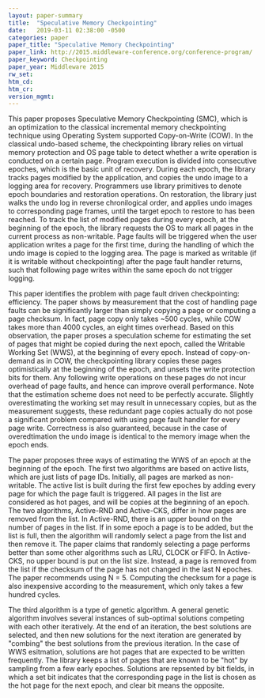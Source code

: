 ```yaml
---
layout: paper-summary
title:  "Speculative Memory Checkpointing"
date:   2019-03-11 02:38:00 -0500
categories: paper
paper_title: "Speculative Memory Checkpointing"
paper_link: http://2015.middleware-conference.org/conference-program/
paper_keyword: Checkpointing
paper_year: Middleware 2015
rw_set: 
htm_cd: 
htm_cr: 
version_mgmt: 
---
```


This paper proposes Speculative Memory Checkpointing (SMC), which is an optimization to the classical incremental memory 
checkpointing technique using Operating System supported Copy-on-Write (COW). In the classical undo-based scheme, the 
checkpointing library relies on virtual memory protection and OS page table to detect whether a write operation is conducted 
on a certain page. Program execution is divided into consecutive epoches, which is the basic unit of recovery. During each 
epoch, the library tracks pages modified by the application, and copies the undo image to a logging area for recovery. 
Programmers use library primitives to denote epoch boundaries and restoration operations. On restoration, the library just
walks the undo log in reverse chronilogical order, and applies undo images to corresponding page frames, until the target 
epoch to restore to has been reached. To track the list of modified pages during every epoch, at the beginning of the epoch,
the library requests the OS to mark all pages in the current process as non-writable. Page faults will be triggered when
the user application writes a page for the first time, during the handling of which the undo image is copied to the 
logging area. The page is marked as writable (if it is writable without checkpointing) after the page fault handler returns,
such that following page writes within the same epoch do not trigger logging.

This paper identifies the problem with page fault driven checkpointing: efficiency. The paper shows by measurement that 
the cost of handling page faults can be significantly larger than simply copying a page or computing a page checksum. 
In fact, page copy only takes ~500 cycles, while COW takes more than 4000 cycles, an eight times overhead. Based on this
observation, the paper proses a speculation scheme for estimating the set of pages that might be copied during the next
epoch, called the Writable Working Set (WWS), at the beginning of every epoch. Instead of copy-on-demand as in COW, the 
checkpointing library copies these pages optimistically at the beginning of the epoch, and unsets the write protection bits
for them. Any following write operations on these pages do not incur overhead of page faults, and hence can improve overall
performance. Note that the estimation scheme does not need to be perfectly accurate. Slightly overestimating the working set
may result in unnecessary copies, but as the measurement suggests, these redundant page copies actually do not pose a 
significant problem compared with using page fault handler for every page write. Correctness is also guaranteed, because 
in the case of overedtimation the undo image is identical to the memory image when the epoch ends.

The paper proposes three ways of estimating the WWS of an epoch at the beginning of the epoch. The first two algorithms 
are based on active lists, which are just lists of page IDs. Initially, all pages are marked as non-writable. The active 
list is built during the first few epoches by adding every page for which the page fault is triggered. All pages in the 
list are considered as hot pages, and will be copies at the beginning of an epoch. The two algorithms, Active-RND and 
Active-CKS, differ in how pages are removed from the list. In Active-RND, there is an upper bound on the number of pages 
in the list. If in some epoch a page is to be added, but the list is full, then the algorithm will randomly select a page
from the list and then remove it. The paper claims that randomly selecting a page performs better than some other algorithms
such as LRU, CLOCK or FIFO. In Active-CKS, no upper bound is put on the list size. Instead, a page is removed from the 
list if the checksum of the page has not changed in the last N epoches. The paper recommends using N = 5. Computing the 
checksum for a page is also inexpensive according to the measurement, which only takes a few hundred cycles. 

The third algorithm is a type of genetic algorithm. A general genetic algorithm involves several instances of sub-optimal 
solutions competing with each other iteratively. At the end of an iteration, the best solutions are selected, and then 
new solutions for the next iteration are generated by "combing" the best solutions from the previous iteration. In the case
of WWS esitmation, solutions are hot pages that are expected to be written frequently. The library keeps a list of pages
that are known to be "hot" by sampling from a few early epoches. Solutions are repsented by bit fields, in which a set bit
indicates that the corresponding page in the list is chosen as the hot page for the next epoch, and clear bit means 
the opposite.